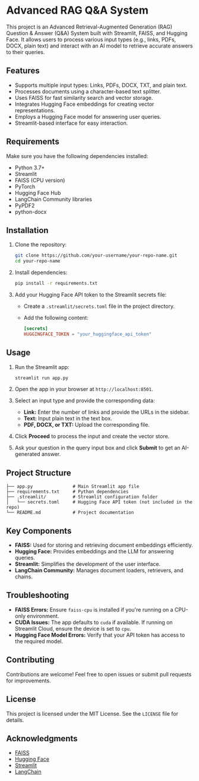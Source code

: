 # Advanced RAG Q&A System

This project is an Advanced Retrieval-Augmented Generation (RAG) Question & Answer (Q&A) System built with Streamlit, FAISS, and Hugging Face. It allows users to process various input types (e.g., links, PDFs, DOCX, plain text) and interact with an AI model to retrieve accurate answers to their queries.

## Features

- Supports multiple input types: Links, PDFs, DOCX, TXT, and plain text.
- Processes documents using a character-based text splitter.
- Uses FAISS for fast similarity search and vector storage.
- Integrates Hugging Face embeddings for creating vector representations.
- Employs a Hugging Face model for answering user queries.
- Streamlit-based interface for easy interaction.

## Requirements

Make sure you have the following dependencies installed:

- Python 3.7+
- Streamlit
- FAISS (CPU version)
- PyTorch
- Hugging Face Hub
- LangChain Community libraries
- PyPDF2
- python-docx

## Installation

1. Clone the repository:

   ```bash
   git clone https://github.com/your-username/your-repo-name.git
   cd your-repo-name
   ```

2. Install dependencies:

   ```bash
   pip install -r requirements.txt
   ```

3. Add your Hugging Face API token to the Streamlit secrets file:

   - Create a `.streamlit/secrets.toml` file in the project directory.
   - Add the following content:

     ```toml
     [secrets]
     HUGGINGFACE_TOKEN = "your_huggingface_api_token"
     ```

## Usage

1. Run the Streamlit app:

   ```bash
   streamlit run app.py
   ```

2. Open the app in your browser at `http://localhost:8501`.

3. Select an input type and provide the corresponding data:
   - **Link:** Enter the number of links and provide the URLs in the sidebar.
   - **Text:** Input plain text in the text box.
   - **PDF, DOCX, or TXT:** Upload the corresponding file.

4. Click **Proceed** to process the input and create the vector store.

5. Ask your question in the query input box and click **Submit** to get an AI-generated answer.

## Project Structure

```
├── app.py               # Main Streamlit app file
├── requirements.txt     # Python dependencies
├── .streamlit/          # Streamlit configuration folder
│   └── secrets.toml     # Hugging Face API token (not included in the repo)
└── README.md            # Project documentation
```

## Key Components

- **FAISS:** Used for storing and retrieving document embeddings efficiently.
- **Hugging Face:** Provides embeddings and the LLM for answering queries.
- **Streamlit:** Simplifies the development of the user interface.
- **LangChain Community:** Manages document loaders, retrievers, and chains.

## Troubleshooting

- **FAISS Errors:** Ensure `faiss-cpu` is installed if you're running on a CPU-only environment.
- **CUDA Issues:** The app defaults to `cuda` if available. If running on Streamlit Cloud, ensure the device is set to `cpu`.
- **Hugging Face Model Errors:** Verify that your API token has access to the required model.

## Contributing

Contributions are welcome! Feel free to open issues or submit pull requests for improvements.

## License

This project is licensed under the MIT License. See the `LICENSE` file for details.

## Acknowledgments

- [FAISS](https://github.com/facebookresearch/faiss)
- [Hugging Face](https://huggingface.co/)
- [Streamlit](https://streamlit.io/)
- [LangChain](https://github.com/hwchase17/langchain)
